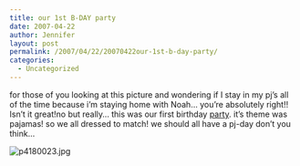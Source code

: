 ```yaml
---
title: our 1st B-DAY party
date: 2007-04-22
author: Jennifer
layout: post
permalink: /2007/04/22/20070422our-1st-b-day-party/
categories:
  - Uncategorized
---
```

for those of you looking at this picture and wondering if I stay in my pj&#8217;s all of the time because i&#8217;m staying home with Noah&#8230; you&#8217;re absolutely right!! Isn&#8217;t it great!no but really&#8230; this was our first birthday [party](http://www.flickr.com/photos/jenniferandJennifers_photos/sets/72157600122497240/ "party"). it&#8217;s theme was pajamas! so we all dressed to match! we should all have a pj-day don&#8217;t you think&#8230;

<img id="image163" alt="p4180023.jpg" src="http://static.squarespace.com/static/50db6bb3e4b015296cd43789/50dfa5b1e4b0dc6320e0b5ea/50dfa5b1e4b0dc6320e0b67f/1177222831000/?format=original" />
